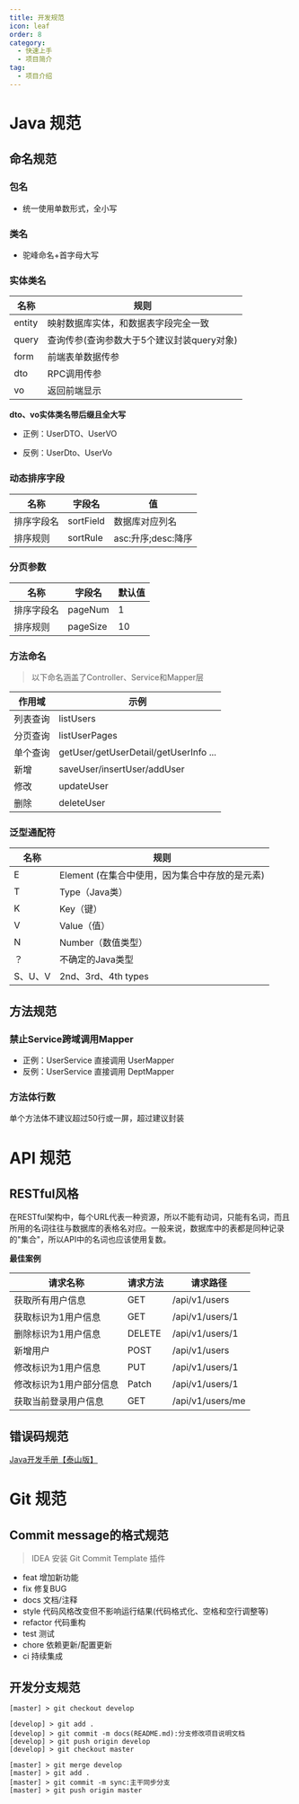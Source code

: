 ```yaml
---
title: 开发规范
icon: leaf
order: 8
category:
  - 快速上手
  - 项目简介
tag:
  - 项目介绍
---
```


# Java 规范
## 命名规范

### 包名
- 统一使用单数形式，全小写

### 类名
- 驼峰命名+首字母大写

### 实体类名
  
| 名称   | 规则                                       |
| ------ | ------------------------------------------ |
| entity | 映射数据库实体，和数据表字段完全一致       |
| query  | 查询传参(查询参数大于5个建议封装query对象) |
| form   | 前端表单数据传参                           |
| dto    | RPC调用传参                                |
| vo     | 返回前端显示               |



**dto、vo实体类名带后缀且全大写**
  
- 正例：UserDTO、UserVO

- 反例：UserDto、UserVo

### 动态排序字段

| 名称       | 字段名    | 值                 |
| ---------- | --------- | ------------------ |
| 排序字段名 | sortField | 数据库对应列名     |
| 排序规则   | sortRule   | asc:升序;desc:降序 |

### 分页参数

| 名称       | 字段名   | 默认值 |
| ---------- | -------- | ------ |
| 排序字段名 | pageNum  | 1      |
| 排序规则   | pageSize | 10     |

### 方法命名

> 以下命名涵盖了Controller、Service和Mapper层

| 作用域   | 示例                                  |
| -------- | ------------------------------------- |
| 列表查询 | listUsers                             |
| 分页查询 | listUserPages                      |
| 单个查询 | getUser/getUserDetail/getUserInfo ... |
| 新增     | saveUser/insertUser/addUser           |
| 修改     | updateUser                            |
| 删除     | deleteUser                            |

### 泛型通配符

| 名称    | 规则                                           |
| ------- | ---------------------------------------------- |
| E       | Element (在集合中使用，因为集合中存放的是元素) |
| T       | Type（Java类）                                 |
| K       | Key（键）                                      |
| V       | Value（值）                                    |
| N       | Number（数值类型）                             |
| ？      | 不确定的Java类型                               |
| S、U、V | 2nd、3rd、4th types                            |


## 方法规范


### 禁止Service跨域调用Mapper

- 正例：UserService 直接调用 UserMapper
- 反例：UserService 直接调用 DeptMapper


### 方法体行数

单个方法体不建议超过50行或一屏，超过建议封装


# API 规范


## RESTful风格

在RESTful架构中，每个URL代表一种资源，所以不能有动词，只能有名词，而且所用的名词往往与数据库的表格名对应。一般来说，数据库中的表都是同种记录的"集合"，所以API中的名词也应该使用复数。

**最佳案例**


|请求名称|请求方法|请求路径|
|----|----|----|
|获取所有用户信息|GET|/api/v1/users|
|获取标识为1用户信息|GET|/api/v1/users/1|
|删除标识为1用户信息|DELETE|/api/v1/users/1|
|新增用户|POST|/api/v1/users|
|修改标识为1用户信息|PUT|/api/v1/users/1|
|修改标识为1用户部分信息|Patch|/api/v1/users/1 |
|获取当前登录用户信息|GET|/api/v1/users/me|

## 错误码规范

[Java开发手册【泰山版】](https://developer.aliyun.com/topic/java2020?utm_content=g_1000113416)


# Git 规范

## Commit message的格式规范

> IDEA 安装 Git Commit Template 插件

- feat 增加新功能
- fix 修复BUG
- docs 文档/注释
- style 代码风格改变但不影响运行结果(代码格式化、空格和空行调整等)
- refactor 代码重构
- test 测试
- chore 依赖更新/配置更新
- ci 持续集成


## 开发分支规范

```
[master] > git checkout develop

[develop] > git add .
[develop] > git commit -m docs(README.md):分支修改项目说明文档
[develop] > git push origin develop
[develop] > git checkout master

[master] > git merge develop
[master] > git add .
[master] > git commit -m sync:主干同步分支
[master] > git push origin master
```